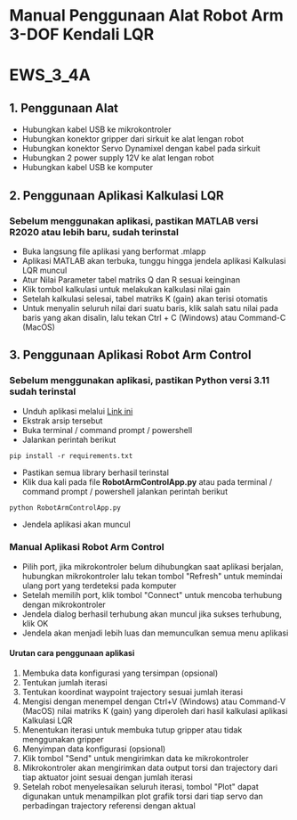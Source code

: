 # Manual Penggunaan Alat Robot Arm 3-DOF Kendali LQR
# EWS_3_4A
## 1. Penggunaan Alat
- Hubungkan kabel USB ke mikrokontroler
- Hubungkan konektor gripper dari sirkuit ke alat lengan robot
- Hubungkan konektor Servo Dynamixel dengan kabel pada sirkuit
- Hubungkan 2 power supply 12V ke alat lengan robot
- Hubungkan kabel USB ke komputer

## 2. Penggunaan Aplikasi Kalkulasi LQR
### Sebelum menggunakan aplikasi, pastikan MATLAB versi R2020 atau lebih baru, sudah terinstal
- Buka langsung file aplikasi yang berformat .mlapp
- Aplikasi MATLAB akan terbuka, tunggu hingga jendela aplikasi Kalkulasi LQR muncul
- Atur Nilai Parameter tabel matriks Q dan R sesuai keinginan
- Klik tombol kalkulasi untuk melakukan kalkulasi nilai gain
- Setelah kalkulasi selesai, tabel matriks K (gain) akan terisi otomatis
- Untuk menyalin seluruh nilai dari suatu baris, klik salah satu nilai pada baris yang akan disalin, lalu tekan Ctrl + C (Windows) atau Command-C (MacOS)

## 3. Penggunaan Aplikasi Robot Arm Control 
### Sebelum menggunakan aplikasi, pastikan Python versi 3.11 sudah terinstal
- Unduh aplikasi melalui [Link ini](https://github.com/maplezs/EWS_3_4a/archive/refs/heads/main.zip)
- Ekstrak arsip tersebut
- Buka terminal / command prompt / powershell
- Jalankan perintah berikut
```
pip install -r requirements.txt
```
- Pastikan semua library berhasil terinstal
- Klik dua kali pada file **RobotArmControlApp.py** atau pada terminal / command prompt / powershell jalankan perintah berikut
```
python RobotArmControlApp.py
```
- Jendela aplikasi akan muncul
### Manual Aplikasi Robot Arm Control
- Pilih port, jika mikrokontroler belum dihubungkan saat aplikasi berjalan, hubungkan mikrokontroler lalu tekan tombol "Refresh" untuk memindai ulang port yang terdeteksi pada komputer
- Setelah memilih port, klik tombol "Connect" untuk mencoba terhubung dengan mikrokontroler
- Jendela dialog berhasil terhubung akan muncul jika sukses terhubung, klik OK
- Jendela akan menjadi lebih luas dan memunculkan semua menu aplikasi
#### Urutan cara penggunaan aplikasi
1. Membuka data konfigurasi yang tersimpan (opsional)
2. Tentukan jumlah iterasi
3. Tentukan koordinat waypoint trajectory sesuai jumlah iterasi
4. Mengisi dengan menempel dengan Ctrl+V (Windows) atau Command-V (MacOS) nilai matriks K (gain) yang diperoleh dari hasil kalkulasi aplikasi Kalkulasi LQR
5. Menentukan iterasi untuk membuka tutup gripper atau tidak menggunakan gripper 
6. Menyimpan data konfigurasi (opsional)
7. Klik tombol "Send" untuk mengirimkan data ke mikrokontroler
8. Mikrokontroler akan mengirimkan data output torsi dan trajectory dari tiap aktuator joint sesuai dengan jumlah iterasi
9. Setelah robot menyelesaikan seluruh iterasi, tombol "Plot" dapat digunakan untuk menampilkan plot grafik torsi dari tiap servo dan perbadingan trajectory referensi dengan aktual